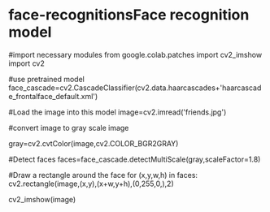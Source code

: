 # face-recognitionsFace recognition model

#import necessary modules
from google.colab.patches import cv2_imshow
import cv2

#use pretrained model
face_cascade=cv2.CascadeClassifier(cv2.data.haarcascades+'haarcascade_frontalface_default.xml')

#Load the image into this model
image=cv2.imread('friends.jpg')

#convert image to gray scale image

gray=cv2.cvtColor(image,cv2.COLOR_BGR2GRAY)

#Detect faces
faces=face_cascade.detectMultiScale(gray,scaleFactor=1.8)

#Draw a rectangle around the face
for (x,y,w,h) in faces:
  cv2.rectangle(image,(x,y),(x+w,y+h),(0,255,0,),2)

cv2_imshow(image)
